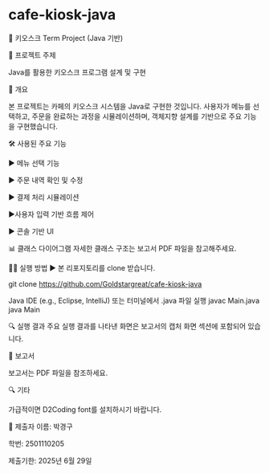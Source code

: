 # cafe-kiosk-java
🍔 키오스크 Term Project (Java 기반)

📌 프로젝트 주제

Java를 활용한 키오스크 프로그램 설계 및 구현

🧾 개요

본 프로젝트는 카페의 키오스크 시스템을 Java로 구현한 것입니다. 사용자가 메뉴를 선택하고, 주문을 완료하는 과정을 시뮬레이션하며, 객체지향 설계를 기반으로 주요 기능을 구현했습니다.

🛠 사용된 주요 기능

▶ 메뉴 선택 기능

▶ 주문 내역 확인 및 수정

▶ 결제 처리 시뮬레이션

▶사용자 입력 기반 흐름 제어

▶ 콘솔 기반 UI

📊 클래스 다이어그램
자세한 클래스 구조는 보고서 PDF 파일을 참고해주세요.

🧑‍💻 실행 방법
▶ 본 리포지토리를 clone 받습니다.

git clone https://github.com/Goldstargreat/cafe-kiosk-java

Java IDE (e.g., Eclipse, IntelliJ) 또는 터미널에서 .java 파일 실행
javac Main.java
java Main

🔍 실행 결과
주요 실행 결과를 나타낸 화면은 보고서의 캡처 화면 섹션에 포함되어 있습니다.

📂 보고서

보고서는 PDF 파일을 참조하세요.

🔍 기타

가급적이면 D2Coding font를 설치하시기 바랍니다. 

📎 제출자
이름: 박경구

학번: 2501110205

제출기한: 2025년 6월 29일

